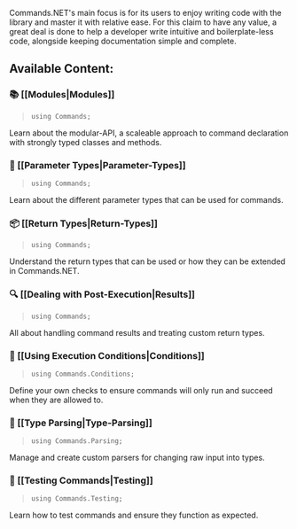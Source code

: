 Commands.NET's main focus is for its users to enjoy writing code with the library and master it with relative ease. 
For this claim to have any value, a great deal is done to help a developer write intuitive and boilerplate-less code, alongside keeping documentation simple and complete.

## Available Content:

### 📚 [[Modules|Modules]]

> `using Commands;`

Learn about the modular-API, a scaleable approach to command declaration with strongly typed classes and methods.

### 📝 [[Parameter Types|Parameter-Types]]

> `using Commands;`

Learn about the different parameter types that can be used for commands.

### 📦 [[Return Types|Return-Types]]

> `using Commands;`

Understand the return types that can be used or how they can be extended in Commands.NET.

### 🔍 [[Dealing with Post-Execution|Results]]

> `using Commands;`

All about handling command results and treating custom return types.

### 🛑 [[Using Execution Conditions|Conditions]]

> `using Commands.Conditions;`

Define your own checks to ensure commands will only run and succeed when they are allowed to.

### 📖 [[Type Parsing|Type-Parsing]]

> `using Commands.Parsing;`

Manage and create custom parsers for changing raw input into types.

### 🧪 [[Testing Commands|Testing]]

> `using Commands.Testing;`

Learn how to test commands and ensure they function as expected.
